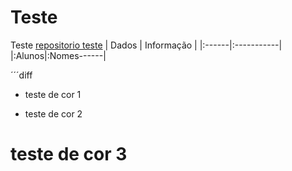 # Teste
Teste
[repositorio teste](https://github.com/josephmisiti/awesome-machine-learning)
| Dados | Informação |
|:------|:-----------|
|:Alunos|:Nomes------|

´´´diff
+ teste de cor 1
- teste de cor 2
# teste de cor 3

